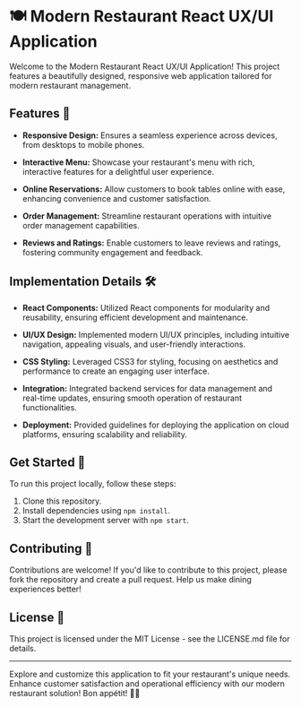 # 🍽️ Modern Restaurant React UX/UI Application

Welcome to the Modern Restaurant React UX/UI Application! This project features a beautifully designed, responsive web application tailored for modern restaurant management.

## Features 🌟

- **Responsive Design:** Ensures a seamless experience across devices, from desktops to mobile phones.
  
- **Interactive Menu:** Showcase your restaurant's menu with rich, interactive features for a delightful user experience.
  
- **Online Reservations:** Allow customers to book tables online with ease, enhancing convenience and customer satisfaction.
  
- **Order Management:** Streamline restaurant operations with intuitive order management capabilities.
  
- **Reviews and Ratings:** Enable customers to leave reviews and ratings, fostering community engagement and feedback.

## Implementation Details 🛠️

- **React Components:** Utilized React components for modularity and reusability, ensuring efficient development and maintenance.
  
- **UI/UX Design:** Implemented modern UI/UX principles, including intuitive navigation, appealing visuals, and user-friendly interactions.
  
- **CSS Styling:** Leveraged CSS3 for styling, focusing on aesthetics and performance to create an engaging user interface.
  
- **Integration:** Integrated backend services for data management and real-time updates, ensuring smooth operation of restaurant functionalities.
  
- **Deployment:** Provided guidelines for deploying the application on cloud platforms, ensuring scalability and reliability.

## Get Started 🚀

To run this project locally, follow these steps:

1. Clone this repository.
2. Install dependencies using `npm install`.
3. Start the development server with `npm start`.

## Contributing 🤝

Contributions are welcome! If you'd like to contribute to this project, please fork the repository and create a pull request. Help us make dining experiences better!

## License 📄

This project is licensed under the MIT License - see the LICENSE.md file for details.

---

Explore and customize this application to fit your restaurant's unique needs. Enhance customer satisfaction and operational efficiency with our modern restaurant solution! Bon appétit! 🍷🍴
